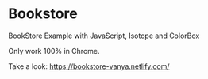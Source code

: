 # Bookstore

BookStore Example with JavaScript, Isotope and ColorBox

Only work 100% in Chrome.

Take a look: https://bookstore-vanya.netlify.com/
